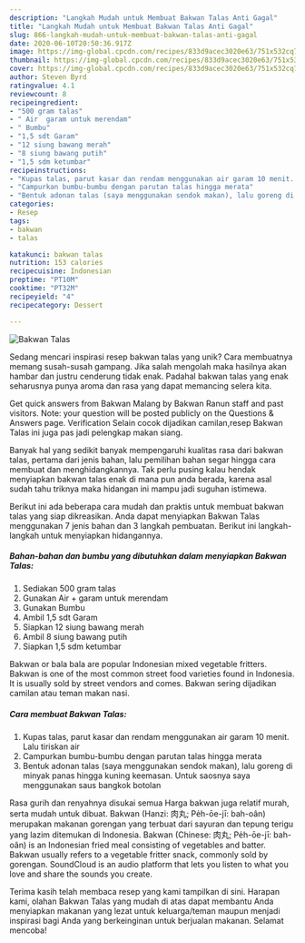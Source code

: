 ```yaml
---
description: "Langkah Mudah untuk Membuat Bakwan Talas Anti Gagal"
title: "Langkah Mudah untuk Membuat Bakwan Talas Anti Gagal"
slug: 866-langkah-mudah-untuk-membuat-bakwan-talas-anti-gagal
date: 2020-06-10T20:50:36.917Z
image: https://img-global.cpcdn.com/recipes/833d9acec3020e63/751x532cq70/bakwan-talas-foto-resep-utama.jpg
thumbnail: https://img-global.cpcdn.com/recipes/833d9acec3020e63/751x532cq70/bakwan-talas-foto-resep-utama.jpg
cover: https://img-global.cpcdn.com/recipes/833d9acec3020e63/751x532cq70/bakwan-talas-foto-resep-utama.jpg
author: Steven Byrd
ratingvalue: 4.1
reviewcount: 8
recipeingredient:
- "500 gram talas"
- " Air  garam untuk merendam"
- " Bumbu"
- "1,5 sdt Garam"
- "12 siung bawang merah"
- "8 siung bawang putih"
- "1,5 sdm ketumbar"
recipeinstructions:
- "Kupas talas, parut kasar dan rendam menggunakan air garam 10 menit. Lalu tiriskan air"
- "Campurkan bumbu-bumbu dengan parutan talas hingga merata"
- "Bentuk adonan talas (saya menggunakan sendok makan), lalu goreng di minyak panas hingga kuning keemasan. Untuk saosnya saya menggunakan saus bangkok botolan"
categories:
- Resep
tags:
- bakwan
- talas

katakunci: bakwan talas 
nutrition: 153 calories
recipecuisine: Indonesian
preptime: "PT10M"
cooktime: "PT32M"
recipeyield: "4"
recipecategory: Dessert

---
```



![Bakwan Talas](https://img-global.cpcdn.com/recipes/833d9acec3020e63/751x532cq70/bakwan-talas-foto-resep-utama.jpg)

Sedang mencari inspirasi resep bakwan talas yang unik? Cara membuatnya memang susah-susah gampang. Jika salah mengolah maka hasilnya akan hambar dan justru cenderung tidak enak. Padahal bakwan talas yang enak seharusnya punya aroma dan rasa yang dapat memancing selera kita.

Get quick answers from Bakwan Malang by Bakwan Ranun staff and past visitors. Note: your question will be posted publicly on the Questions &amp; Answers page. Verification Selain cocok dijadikan camilan,resep Bakwan Talas ini juga pas jadi pelengkap makan siang.

Banyak hal yang sedikit banyak mempengaruhi kualitas rasa dari bakwan talas, pertama dari jenis bahan, lalu pemilihan bahan segar hingga cara membuat dan menghidangkannya. Tak perlu pusing kalau hendak menyiapkan bakwan talas enak di mana pun anda berada, karena asal sudah tahu triknya maka hidangan ini mampu jadi suguhan istimewa.


Berikut ini ada beberapa cara mudah dan praktis untuk membuat bakwan talas yang siap dikreasikan. Anda dapat menyiapkan Bakwan Talas menggunakan 7 jenis bahan dan 3 langkah pembuatan. Berikut ini langkah-langkah untuk menyiapkan hidangannya.

<!--inarticleads1-->

##### Bahan-bahan dan bumbu yang dibutuhkan dalam menyiapkan Bakwan Talas:

1. Sediakan 500 gram talas
1. Gunakan  Air + garam untuk merendam
1. Gunakan  Bumbu
1. Ambil 1,5 sdt Garam
1. Siapkan 12 siung bawang merah
1. Ambil 8 siung bawang putih
1. Siapkan 1,5 sdm ketumbar


Bakwan or bala bala are popular Indonesian mixed vegetable fritters. Bakwan is one of the most common street food varieties found in Indonesia. It is usually sold by street vendors and comes. Bakwan sering dijadikan camilan atau teman makan nasi. 

<!--inarticleads2-->

##### Cara membuat Bakwan Talas:

1. Kupas talas, parut kasar dan rendam menggunakan air garam 10 menit. Lalu tiriskan air
1. Campurkan bumbu-bumbu dengan parutan talas hingga merata
1. Bentuk adonan talas (saya menggunakan sendok makan), lalu goreng di minyak panas hingga kuning keemasan. Untuk saosnya saya menggunakan saus bangkok botolan


Rasa gurih dan renyahnya disukai semua Harga bakwan juga relatif murah, serta mudah untuk dibuat. Bakwan (Hanzi: 肉丸; Pe̍h-ōe-jī: bah-oân) merupakan makanan gorengan yang terbuat dari sayuran dan tepung terigu yang lazim ditemukan di Indonesia. Bakwan (Chinese: 肉丸; Pe̍h-ōe-jī: bah-oân) is an Indonesian fried meal consisting of vegetables and batter. Bakwan usually refers to a vegetable fritter snack, commonly sold by gorengan. SoundCloud is an audio platform that lets you listen to what you love and share the sounds you create. 

Terima kasih telah membaca resep yang kami tampilkan di sini. Harapan kami, olahan Bakwan Talas yang mudah di atas dapat membantu Anda menyiapkan makanan yang lezat untuk keluarga/teman maupun menjadi inspirasi bagi Anda yang berkeinginan untuk berjualan makanan. Selamat mencoba!
